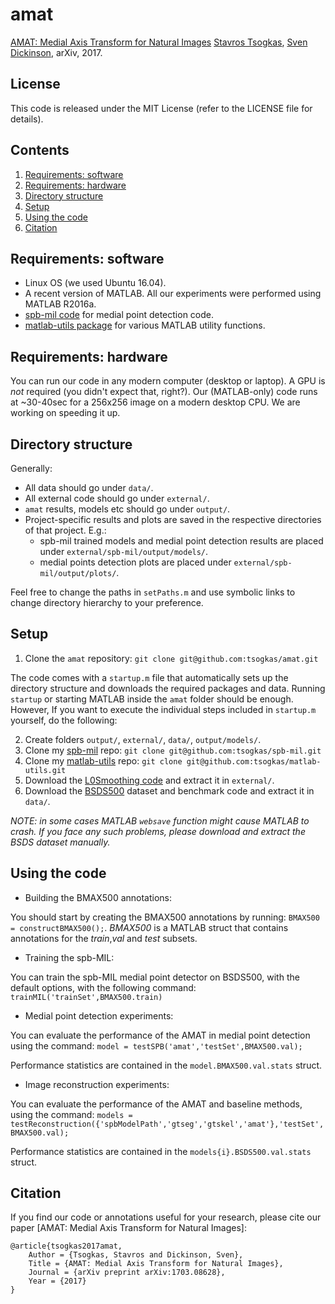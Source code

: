 # amat


[AMAT: Medial Axis Transform for Natural Images](https://arxiv.org/abs/1703.08628)
[Stavros Tsogkas](http://tsogkas.github.io/), [Sven Dickinson](http://www.cs.toronto.edu/~sven/), arXiv, 2017.

## License

This code is released under the MIT License (refer to the LICENSE file for details).

## Contents
1. [Requirements: software](#requirements-software)
2. [Requirements: hardware](#requirements-hardware)
3. [Directory structure](#directory-structure)
4. [Setup](#setup)
5. [Using the code](#using)
6. [Citation](#citation)

## Requirements: software

* Linux OS (we used Ubuntu 16.04).
* A recent version of MATLAB. All our experiments were performed using MATLAB R2016a.
* [spb-mil code](https://github.com/tsogkas/spb-mil) for medial point detection code. 
* [matlab-utils package](https://github.com/tsogkas/matlab-utils) for various MATLAB utility functions.

## Requirements: hardware

You can run our code in any modern computer (desktop or laptop). A GPU is *not* required (you didn't expect that, right?).
Our (MATLAB-only) code runs at ~30-40sec for a 256x256 image on a modern desktop CPU. We are working on speeding it up.

## Directory structure
Generally:
* All data should go under `data/`.
* All external code should go under `external/`.
* `amat` results, models etc should go under `output/`.
* Project-specific results and plots are saved in the respective directories of that project. E.g.:
  - spb-mil trained models and medial point detection results are placed under `external/spb-mil/output/models/`. 
  - medial points detection plots are placed under `external/spb-mil/output/plots/`.

Feel free to change the paths in `setPaths.m` and use symbolic links to change directory hierarchy to your preference.

## Setup

1. Clone the `amat` repository: `git clone git@github.com:tsogkas/amat.git`

The code comes with a `startup.m` file that automatically sets up the directory structure and downloads the required packages and data.
Running `startup` or starting MATLAB inside the `amat` folder should be enough.
However, If you want to execute the individual steps included in `startup.m` yourself, do the following: 

2. Create folders `output/`, `external/`, `data/`, `output/models/`.
3. Clone my [spb-mil](https://github.com/tsogkas/spb-mil) repo: `git clone git@github.com:tsogkas/spb-mil.git`   
4. Clone my [matlab-utils](https://github.com/tsogkas/matlab-utils) repo: `git clone git@github.com:tsogkas/matlab-utils.git`
5. Download the [L0Smoothing code](http://www.cse.cuhk.edu.hk/leojia/projects/L0smoothing/L0smoothing.zip) and extract it in `external/`.
6. Download the [BSDS500](http://www.eecs.berkeley.edu/Research/Projects/CS/vision/grouping/BSR/BSR_bsds500.tgz) dataset and benchmark code and extract it in `data/`.

*NOTE: in some cases MATLAB `websave` function might cause MATLAB to crash. If you face any such problems, please download and extract the BSDS dataset manually.*

## Using the code

* Building the BMAX500 annotations:

You should start by creating the BMAX500 annotations by running: `BMAX500 = constructBMAX500();`.
*BMAX500* is a MATLAB struct that contains annotations for the *train*,*val* and *test* subsets.

* Training the spb-MIL:

You can train the spb-MIL medial point detector on BSDS500, with the default options, with the following command:
`trainMIL('trainSet',BMAX500.train)`

* Medial point detection experiments:

You can evaluate the performance of the AMAT in medial point detection using the command:
`model = testSPB('amat','testSet',BMAX500.val);`

Performance statistics are contained in the `model.BMAX500.val.stats` struct.

* Image reconstruction experiments:

You can evaluate the performance of the AMAT and baseline methods, using the command:
`models = testReconstruction({'spbModelPath','gtseg','gtskel','amat'},'testSet',BMAX500.val);`

Performance statistics are contained in the `models{i}.BSDS500.val.stats` struct.


## Citation 

If you find our code or annotations useful for your research, please cite our paper [AMAT: Medial Axis Transform for Natural Images]:

	@article{tsogkas2017amat,
		Author = {Tsogkas, Stavros and Dickinson, Sven},
		Title = {AMAT: Medial Axis Transform for Natural Images},
		Journal = {arXiv preprint arXiv:1703.08628},
		Year = {2017}
	}

  
    



